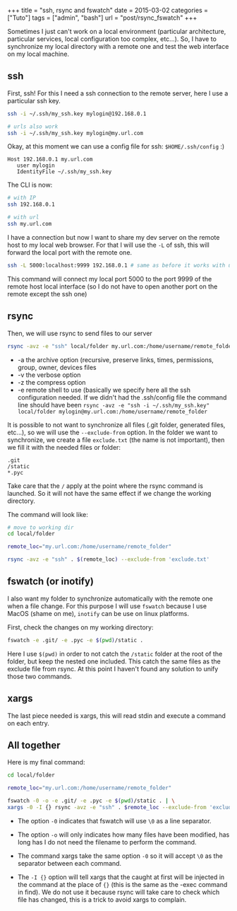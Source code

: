+++
title = "ssh, rsync and fswatch"
date = 2015-03-02
categories = ["Tuto"]
tags = ["admin", "bash"]
url = "post/rsync_fswatch"
+++

Sometimes I just can't work on a local environment (particular architecture,
particular services, local configuration too complex, etc...).
So, I have to synchronize my local directory with a remote one and test the
web interface on my local machine.


## ssh
First, ssh! For this I need a ssh connection to the remote server, here I use
a particular ssh key.

```bash
ssh -i ~/.ssh/my_ssh.key mylogin@192.168.0.1

# urls also work
ssh -i ~/.ssh/my_ssh.key mylogin@my.url.com
```

Okay, at this moment we can use a config file for ssh: `$HOME/.ssh/config` :)

```text
Host 192.168.0.1 my.url.com
   user mylogin
   IdentityFile ~/.ssh/my_ssh.key
```

The CLI is now:

```bash
# with IP
ssh 192.168.0.1

# with url
ssh my.url.com
```

I have a connection but now I want to share my dev server on the remote host to
my local web browser. For that I will use the `-L` of ssh, this will forward
the local port with the remote one.

```bash
ssh -L 5000:localhost:9999 192.168.0.1 # same as before it works with url
```

This command will connect my local port 5000 to the port 9999 of the remote
host local interface (so I do not have to open another port on the remote
except the ssh one)


## rsync
Then, we will use rsync to send files to our server


```bash
rsync -avz -e "ssh" local/folder my.url.com:/home/username/remote_folder
```
* -a the archive option (recursive, preserve links, times, permissions,
group, owner, devices files
* -v the verbose option
* -z the compress option
* -e remote shell to use (basically we specify here all the ssh configuration
needed. If we didn't had the .ssh/config file the command line should have been
`rsync -avz -e "ssh -i ~/.ssh/my_ssh.key" local/folder
mylogin@my.url.com:/home/username/remote_folder`

It is possible to not want to synchronize all files
(.git folder, generated files, etc...), so we will use the `--exclude-from`
option. In the folder we want to synchronize, we create a file `exclude.txt`
(the name is not important), then we fill it with the needed files or folder:

```text
.git
/static
*.pyc
```

Take care that the `/` apply at the point where the rsync command is launched.
So it will not have the same effect if we change the working directory.

The command will look like:

```bash
# move to working dir
cd local/folder

remote_loc="my.url.com:/home/username/remote_folder"

rsync -avz -e "ssh" . $(remote_loc) --exclude-from 'exclude.txt'
```

## fswatch (or inotify)

I also want my folder to synchronize automatically with the remote one when a
file change. For this purpose I will use `fswatch` because I use MacOS
(shame on me), `inotify` can be use on linux platforms.

First, check the changes on my working directory:

```bash
fswatch -e .git/ -e .pyc -e $(pwd)/static .
```

Here I use `$(pwd)` in order to not catch the `/static` folder at the root of
the folder, but keep the nested one included. This catch the same files as the
exclude file from rsync. At this point I haven't found any solution to unify
those two commands.

## xargs

The last piece needed is xargs, this will read stdin and execute a command on
each entry.

## All together

Here is my final command:

```bash
cd local/folder

remote_loc="my.url.com:/home/username/remote_folder"

fswatch -0 -o -e .git/ -e .pyc -e $(pwd)/static . | \
xargs -0 -I {} rsync -avz -e "ssh" . $remote_loc --exclude-from 'exclude.txt'
```

* The option `-0` indicates that fswatch will use `\0` as a line separator.
* The option `-o` will only indicates how many files have been modified,
has long has I do not need the filename to perform the command.

* The command xargs take the same option `-0` so it will accept `\0` as the
separator between each command.
* The `-I {}` option will tell xargs that the
caught at first will be injected in the command at the place of `{}`
(this is the same as the -exec command in find). We do not use it because
rsync will take care to check which file has changed, this is a trick to avoid
xargs to complain.

